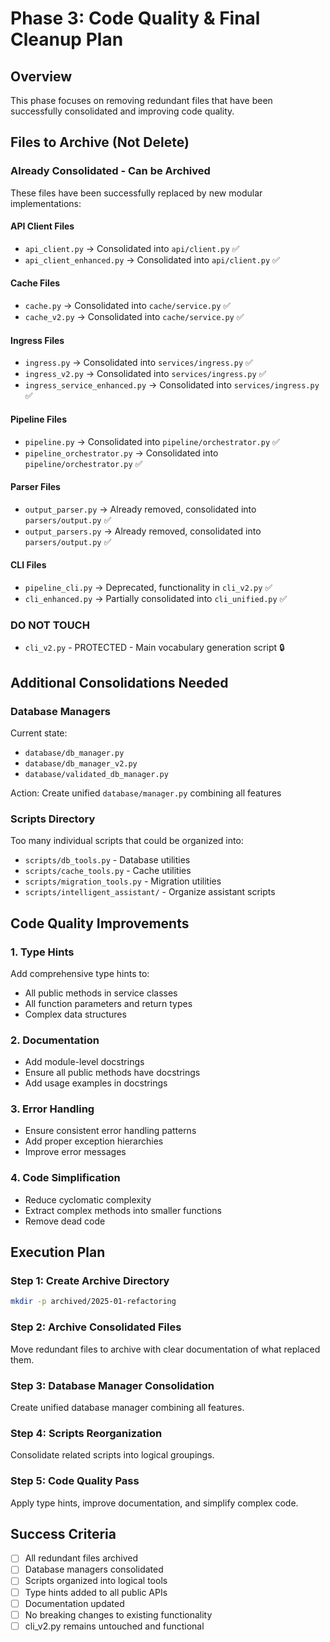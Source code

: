# Phase 3: Code Quality & Final Cleanup Plan

## Overview
This phase focuses on removing redundant files that have been successfully consolidated and improving code quality.

## Files to Archive (Not Delete)

### Already Consolidated - Can be Archived
These files have been successfully replaced by new modular implementations:

#### API Client Files
- `api_client.py` → Consolidated into `api/client.py` ✅
- `api_client_enhanced.py` → Consolidated into `api/client.py` ✅

#### Cache Files  
- `cache.py` → Consolidated into `cache/service.py` ✅
- `cache_v2.py` → Consolidated into `cache/service.py` ✅

#### Ingress Files
- `ingress.py` → Consolidated into `services/ingress.py` ✅
- `ingress_v2.py` → Consolidated into `services/ingress.py` ✅
- `ingress_service_enhanced.py` → Consolidated into `services/ingress.py` ✅

#### Pipeline Files
- `pipeline.py` → Consolidated into `pipeline/orchestrator.py` ✅
- `pipeline_orchestrator.py` → Consolidated into `pipeline/orchestrator.py` ✅

#### Parser Files
- `output_parser.py` → Already removed, consolidated into `parsers/output.py` ✅
- `output_parsers.py` → Already removed, consolidated into `parsers/output.py` ✅

#### CLI Files
- `pipeline_cli.py` → Deprecated, functionality in `cli_v2.py` ✅
- `cli_enhanced.py` → Partially consolidated into `cli_unified.py` ✅

### DO NOT TOUCH
- `cli_v2.py` - PROTECTED - Main vocabulary generation script 🔒

## Additional Consolidations Needed

### Database Managers
Current state:
- `database/db_manager.py`
- `database/db_manager_v2.py`
- `database/validated_db_manager.py`

Action: Create unified `database/manager.py` combining all features

### Scripts Directory
Too many individual scripts that could be organized into:
- `scripts/db_tools.py` - Database utilities
- `scripts/cache_tools.py` - Cache utilities  
- `scripts/migration_tools.py` - Migration utilities
- `scripts/intelligent_assistant/` - Organize assistant scripts

## Code Quality Improvements

### 1. Type Hints
Add comprehensive type hints to:
- All public methods in service classes
- All function parameters and return types
- Complex data structures

### 2. Documentation
- Add module-level docstrings
- Ensure all public methods have docstrings
- Add usage examples in docstrings

### 3. Error Handling
- Ensure consistent error handling patterns
- Add proper exception hierarchies
- Improve error messages

### 4. Code Simplification
- Reduce cyclomatic complexity
- Extract complex methods into smaller functions
- Remove dead code

## Execution Plan

### Step 1: Create Archive Directory
```bash
mkdir -p archived/2025-01-refactoring
```

### Step 2: Archive Consolidated Files
Move redundant files to archive with clear documentation of what replaced them.

### Step 3: Database Manager Consolidation
Create unified database manager combining all features.

### Step 4: Scripts Reorganization
Consolidate related scripts into logical groupings.

### Step 5: Code Quality Pass
Apply type hints, improve documentation, and simplify complex code.

## Success Criteria
- [ ] All redundant files archived
- [ ] Database managers consolidated
- [ ] Scripts organized into logical tools
- [ ] Type hints added to all public APIs
- [ ] Documentation updated
- [ ] No breaking changes to existing functionality
- [ ] cli_v2.py remains untouched and functional